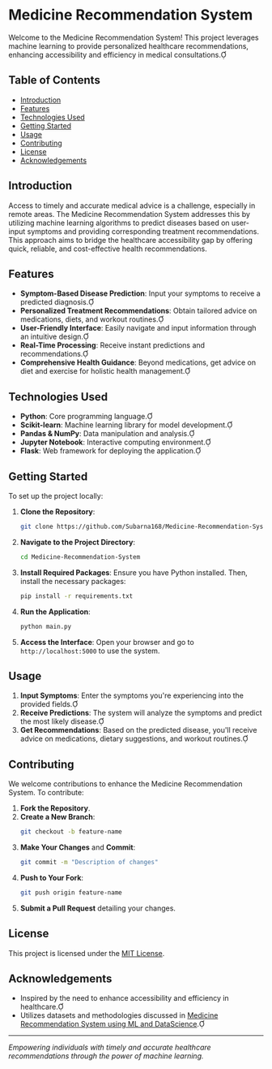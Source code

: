 # Medicine Recommendation System

Welcome to the Medicine Recommendation System! This project leverages machine learning to provide personalized healthcare recommendations, enhancing accessibility and efficiency in medical consultations.

## Table of Contents
- [Introduction](#introduction)
- [Features](#features)
- [Technologies Used](#technologies-used)
- [Getting Started](#getting-started)
- [Usage](#usage)
- [Contributing](#contributing)
- [License](#license)
- [Acknowledgements](#acknowledgements)

## Introduction

Access to timely and accurate medical advice is a challenge, especially in remote areas. The Medicine Recommendation System addresses this by utilizing machine learning algorithms to predict diseases based on user-input symptoms and providing corresponding treatment recommendations. This approach aims to bridge the healthcare accessibility gap by offering quick, reliable, and cost-effective health recommendations. 

## Features

- **Symptom-Based Disease Prediction**: Input your symptoms to receive a predicted diagnosis.
- **Personalized Treatment Recommendations**: Obtain tailored advice on medications, diets, and workout routines.
- **User-Friendly Interface**: Easily navigate and input information through an intuitive design.
- **Real-Time Processing**: Receive instant predictions and recommendations.
- **Comprehensive Health Guidance**: Beyond medications, get advice on diet and exercise for holistic health management.

## Technologies Used

- **Python**: Core programming language.
- **Scikit-learn**: Machine learning library for model development.
- **Pandas & NumPy**: Data manipulation and analysis.
- **Jupyter Notebook**: Interactive computing environment.
- **Flask**: Web framework for deploying the application.

## Getting Started

To set up the project locally:

1. **Clone the Repository**:
   ```bash
   git clone https://github.com/Subarna168/Medicine-Recommendation-System.git
   ```
2. **Navigate to the Project Directory**:
   ```bash
   cd Medicine-Recommendation-System
   ```
3. **Install Required Packages**:
   Ensure you have Python installed. Then, install the necessary packages:
   ```bash
   pip install -r requirements.txt
   ```
4. **Run the Application**:
   ```bash
   python main.py
   ```
5. **Access the Interface**:
   Open your browser and go to `http://localhost:5000` to use the system.

## Usage

1. **Input Symptoms**: Enter the symptoms you're experiencing into the provided fields.
2. **Receive Predictions**: The system will analyze the symptoms and predict the most likely disease.
3. **Get Recommendations**: Based on the predicted disease, you'll receive advice on medications, dietary suggestions, and workout routines.

## Contributing

We welcome contributions to enhance the Medicine Recommendation System. To contribute:

1. **Fork the Repository**.
2. **Create a New Branch**:
   ```bash
   git checkout -b feature-name
   ```
3. **Make Your Changes** and **Commit**:
   ```bash
   git commit -m "Description of changes"
   ```
4. **Push to Your Fork**:
   ```bash
   git push origin feature-name
   ```
5. **Submit a Pull Request** detailing your changes.

## License

This project is licensed under the [MIT License](LICENSE).

## Acknowledgements

- Inspired by the need to enhance accessibility and efficiency in healthcare.
- Utilizes datasets and methodologies discussed in [Medicine Recommendation System using ML and DataScience](https://devpost.com/software/medicine-recommendation-system-using-ml-and-datascience).

---

*Empowering individuals with timely and accurate healthcare recommendations through the power of machine learning.* 
